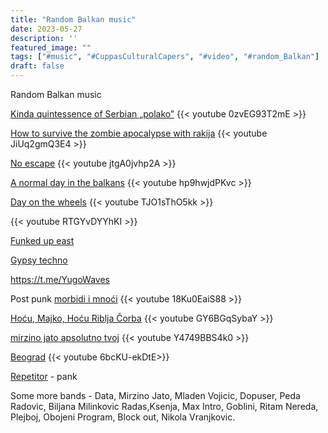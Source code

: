 ```yaml
---
title: "Random Balkan music"
date: 2023-05-27
description: ''
featured_image: ""
tags: ["#music", "#CuppasCulturalCapers", "#video", "#random_Balkan"]
draft: false
---
```


Random Balkan music


[Kinda quintessence of Serbian „polako”](https://www.youtube.com/watch?v=0zvEG93T2mE)
{{< youtube 0zvEG93T2mE >}}


[How to survive the zombie apocalypse with rakija](https://www.youtube.com/watch?v=JiUq2gmQ3E4)
{{< youtube JiUq2gmQ3E4 >}}

[No escape](https://www.youtube.com/watch?v=jtgA0jvhp2A)
{{< youtube jtgA0jvhp2A >}}

[A normal day in the balkans](https://youtu.be/hp9hwjdPKvc)
{{< youtube hp9hwjdPKvc >}}

[Day on the wheels](https://youtu.be/TJO1sThO5kk)
{{< youtube TJO1sThO5kk >}}

[](https://youtu.be/RTGYvDYYhKI?si=ksKIAa5LP4_1Fftc)
{{< youtube RTGYvDYYhKI >}}


[Funked up east](https://youtube.com/@mishapanfilov)

[Gypsy techno](https://youtube.com/@gipsytechno)

https://t.me/YugoWaves

Post punk 
[morbidi i mnoći](https://youtu.be/18Ku0EaiS88)
{{< youtube 18Ku0EaiS88 >}}

[Hoću, Majko, Hoću Riblja Čorba](https://youtu.be/GY6BGqSybaY)
{{< youtube GY6BGqSybaY >}}

[mirzino jato apsolutno tvoj](https://youtu.be/Y4749BBS4k0)
{{< youtube Y4749BBS4k0 >}}

[Beograd](https://www.youtube.com/watch?v=6bcKU-ekDtE)
{{< youtube 6bcKU-ekDtE>}}

[Repetitor](https://www.youtube.com/@rpttrbgd) - pank

Some more bands - Data, Mirzino Jato, Mladen Vojicic, Dopuser, Peda Radovic, Biljana Milinkovic Radas,Ksenja, Max Intro, Goblini, Ritam Nereda, Plejboj, Obojeni Program, Block out, Nikola Vranjkovic.
